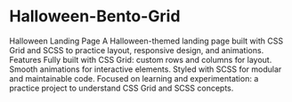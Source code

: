 # Halloween-Bento-Grid
Halloween Landing Page
A Halloween-themed landing page built with CSS Grid and SCSS to practice layout, responsive design, and animations.
Features
Fully built with CSS Grid: custom rows and columns for layout.
Smooth animations for interactive elements.
Styled with SCSS for modular and maintainable code.
Focused on learning and experimentation: a practice project to understand CSS Grid and SCSS concepts.
